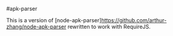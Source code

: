 #apk-parser

This is a version of [node-apk-parser]https://github.com/arthur-zhang/node-apk-parser rewritten to work with RequireJS. 